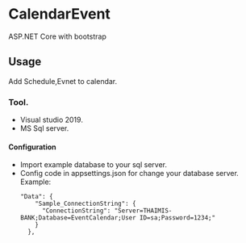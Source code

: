 # CalendarEvent
ASP.NET Core with bootstrap
## Usage
Add Schedule,Evnet to calendar.
### Tool.
* Visual studio 2019.
* MS Sql server.
#### Configuration
* Import example database to your sql server.
* Config code in appsettings.json for change your database server.
  Example:   
  ```
  "Data": {
      "Sample_ConnectionString": {
        "ConnectionString": "Server=THAIMIS-BANK;Database=EventCalendar;User ID=sa;Password=1234;"
      }
    },
    ```
